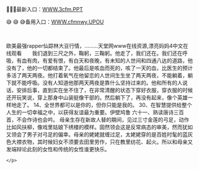 <p>
	💇💇💇最新入口：<a href="http://www.baidu.com/link?url=6MA2SWnO3Raqke39an_0PUxosM6ZrUGzi1BN9tNnlPW&wd">WWW.3cfm.PPT</a> 
	<p>
		😅
😅
😅备用入口：<a href="http://www.baidu.com/link?url=6MA2SWnO3Raqke39an_0PUxosM6ZrUGzi1BN9tNnlPW&wd">WWW.cfmnwy.UPOU</a> 
	</p>
	<p>
		<br />
	</p>
	<p>
		欧美最强rapper仙踪林大豆行情，.........天堂网www在线资源,漂亮妈妈4中文在线观看　　我们退到三尺之外，鞠躬，三鞠躬。他走了，我们还在。我们还在呼吸，有血有肉，有爱有恨，有白天和夜晚，有未知的人世间和四通八达的道路，他没有了，他的一切都结束了。他最后是咳血而死的，咳了一天的血，比医生的预计多活了两天两夜。他打着氧气在他留恋的人世间生生坐了两天两夜，不能躺着，躺下就不能呼吸。没有人知道他那两天两夜是靠什么坚持过来的。他和所有的人说话，安排后事，直到实在坐不住了，在非常清醒的状态下穿好衣服，穿衣服的时候还开玩笑说，穿上那身中山装挺像干部的。然后躺下了，再没有起来，像个英雄一样地走了。
	14、全世界都可以是你的，但你只能是我的。
	30、在智慧提供给整个人生的一切幸福之中，以获得友谊最为重要。伊壁鸠鲁
	六十一、熟读唐诗三百首，不会作诗也会吟。
母亲生存在新故人替的期间，见过三寸金莲的弓足，动作比如风扶柳，像戏里姑娘下绣楼的模样。固然领会这是反常病态的审美，然而犹如又领会了男子对弓足的偏幸。母亲的姥姥就缠过足，太姥姥穿的是百姓时髦的蓝灰色大襟衣物，其时候妇女不须要去田里劳作，只在教里纺花、起火。所以和母亲又发端辩论此刻的女性和传统的女性谁更快乐。

	</p>
